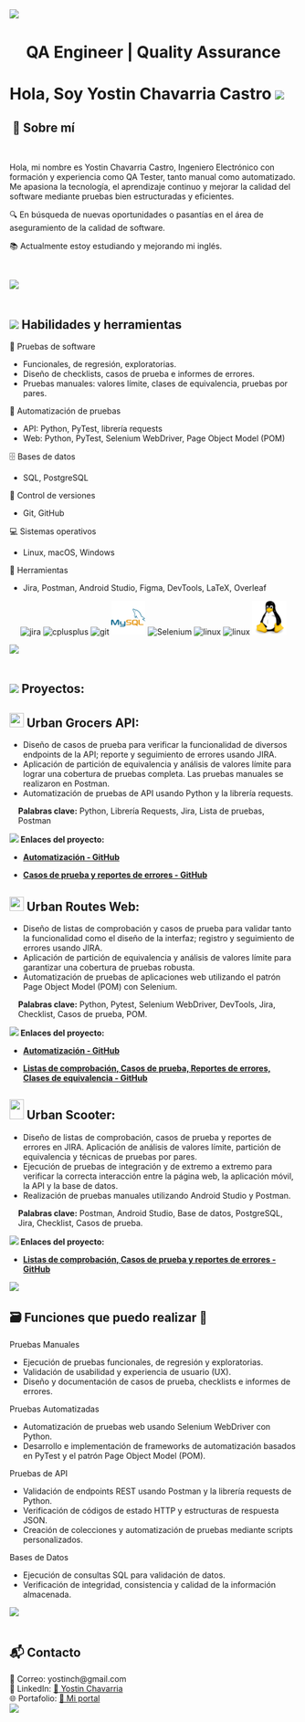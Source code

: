 <header> <link rel="stylesheet" type='text/css' href="https://cdn.jsdelivr.net/gh/devicons/devicon@latest/devicon.min.css" />

</header>

<body>
	<img src="https://user-images.githubusercontent.com/73097560/115834477-dbab4500-a447-11eb-908a-139a6edaec5c.gif">
	<h1 align="center">QA Engineer | Quality Assurance</b></h1>
 	<h1 align="left">Hola, Soy Yostin Chavarria Castro </b><img src="https://media.giphy.com/media/hvRJCLFzcasrR4ia7z/giphy.gif" width="35"></h1>
	
<!------------ Acerca de mi: ------------>
## <picture><img  width = 50px></picture> **📌 Sobre mí**
<br>
<div>
	<p>Hola, mi nombre es Yostin Chavarria Castro, Ingeniero Electrónico con formación y experiencia como QA Tester, tanto manual como automatizado. Me apasiona la tecnología, el aprendizaje continuo y mejorar la calidad del software mediante pruebas bien estructuradas y eficientes.</p>
	<p>🔍 En búsqueda de nuevas oportunidades o pasantías en el área de aseguramiento de la calidad de software.<p>
	<p>📚 Actualmente estoy estudiando y mejorando mi inglés.</p>
</div>
<br>

<img src="https://user-images.githubusercontent.com/73097560/115834477-dbab4500-a447-11eb-908a-139a6edaec5c.gif"><br><br>

<!------------ Skills and tools ------------>
## <img src="https://i.pinimg.com/originals/a6/8e/88/a68e88e5d3ecfb89ccec6859420e0514.gif" width ="25"><b> Habilidades y herramientas</b>

<p align="center">
		<p>🧪 Pruebas de software<p>
		<ul>
			<li>Funcionales, de regresión, exploratorias.</li>
			<li>Diseño de checklists, casos de prueba e informes de errores.</li>
			<li>Pruebas manuales: valores límite, clases de equivalencia, pruebas por pares.</li>
		</ul>
		<p>🤖 Automatización de pruebas<p>
		<ul>
			<li>API: Python, PyTest, librería requests</li>
			<li>Web: Python, PyTest, Selenium WebDriver, Page Object Model (POM)</li>
		</ul>
		<p>🗄️ Bases de datos<p>
		<ul>
			<li>SQL, PostgreSQL</li>
		</ul>
		<p>🔁 Control de versiones<p>
		<ul>
			<li>Git, GitHub</li>
		</ul>
		<p>💻 Sistemas operativos<p>
		<ul>
			<li>Linux, macOS, Windows</li>
		</ul>
		<p>🧰 Herramientas<p>
		<ul>
			<li>Jira, Postman, Android Studio, Figma, DevTools, LaTeX, Overleaf</li>
		</ul>
	<p align="center">
		<!-- JIRA -->
		<img src="https://cdn.jsdelivr.net/gh/devicons/devicon@latest/icons/jira/jira-original-wordmark.svg" alt="jira" width="60" height="60"/>
		<!-- Python -->
		<img src="https://cdn.jsdelivr.net/gh/devicons/devicon@latest/icons/python/python-original-wordmark.svg" alt="cplusplus" width="60" height="60"/>
		<!-- GIT -->
		<img src="https://cdn.jsdelivr.net/gh/devicons/devicon@latest/icons/git/git-plain-wordmark.svg" alt="git" width="60" height="60"/>
		<!--My SQL -->
		<img src="https://raw.githubusercontent.com/devicons/devicon/master/icons/mysql/mysql-original-wordmark.svg" alt="mysql" width="60" height="60"/>
		<!-- Selenium -->
		<img src="https://cdn.jsdelivr.net/gh/devicons/devicon@latest/icons/selenium/selenium-original.svg" alt="Selenium" width="60" height="60"/> 
		<!-- Android studio -->
		<img src="https://cdn.jsdelivr.net/gh/devicons/devicon@latest/icons/androidstudio/androidstudio-plain-wordmark.svg" alt="linux" width="60" height="90"/> 
		<!-- POSTMAN -->
		<img src="https://cdn.jsdelivr.net/gh/devicons/devicon@latest/icons/postman/postman-plain-wordmark.svg" alt="linux" width="80" height="120"/> 
		<!-- Linux -->
		<img src="https://raw.githubusercontent.com/devicons/devicon/master/icons/linux/linux-original.svg" alt="linux" width="60" height="60"/> 
	</p> 
  </p> 

<!------------ Proyectos: ------------>
<img src="https://user-images.githubusercontent.com/73097560/115834477-dbab4500-a447-11eb-908a-139a6edaec5c.gif"><br><br>
## <img src="https://i.pinimg.com/originals/4f/a1/7b/4fa17b3d6b97201675a404f72a0a15fe.gif" width ="25"><b> Proyectos: </b> 
 
<!------------ Proyecto API: ------------>
## <a href="https://github.com/yostin-chava/qa-project-Urban-Grocers-app-es"> <img src="https://e7.pngegg.com/pngimages/834/715/png-clipart-computer-icons-api-text-logo.png" width="25" height="25"/></a><b> Urban Grocers API: </b> 

<p align="center">
		<!-- API -->
		<ul>
			<li>Diseño de casos de prueba para verificar la funcionalidad de diversos endpoints de la API; reporte y seguimiento de errores usando JIRA.</li>
			<li>Aplicación de partición de equivalencia y análisis de valores límite para lograr una cobertura de pruebas completa. Las pruebas manuales se realizaron en Postman.</li>
			<li>Automatización de pruebas de API usando Python y la librería requests.</li>
		</ul>
  	<div>
  			<p style="margin-left: 15px;">
    				<b>Palabras clave:</b> Python, Librería Requests, Jira, Lista de pruebas, Postman
 			</p>
		</div>
  	<div>
			<img src="https://github.com/user-attachments/assets/00207009-2832-49e9-8944-83eaa1bda1fe" width ="25"><b> Enlaces del proyecto: 
				<ul>
				<a href="https://github.com/yostin-chava/qa-project-Urban-Grocers-app-es"><li><p>Automatización - GitHub</p></li></a>
				<a href="https://github.com/yostin-chava/Pruebas-manuales-postman-qa-project-Urban-Grocers-app-es"><li><p>Casos de prueba y reportes de errores - GitHub</p></li></a>
				</ul>
				</b>
		</div>
   </p>

<!------------ Proyecto WEB: ------------>

## <a href="https://github.com/yostin-chava/qa-project-Urban-Routes-es"> <img src="https://e7.pngegg.com/pngimages/285/477/png-clipart-web-development-web-design-internet-web-hosting-service-world-wide-web-logo-symmetry-thumbnail.png" width="25" height="25"/></a><b> Urban Routes Web: </b> 

<p align="center">
	<ul>
		<li>Diseño de listas de comprobación y casos de prueba para validar tanto la funcionalidad como el diseño de la interfaz; registro y seguimiento de errores usando JIRA.</li>
		<li>Aplicación de partición de equivalencia y análisis de valores límite para garantizar una cobertura de pruebas robusta.</li>
		<li>Automatización de pruebas de aplicaciones web utilizando el patrón Page Object Model (POM) con Selenium.</li>
	</ul>
  	<div>
  		<p style="margin-left: 15px;">
    			<b>Palabras clave:</b> Python, Pytest, Selenium WebDriver, DevTools, Jira, Checklist, Casos de prueba, POM.
 		</p>
	</div>
  	<div>
		<img src="https://github.com/user-attachments/assets/00207009-2832-49e9-8944-83eaa1bda1fe" width ="25"><b> Enlaces del proyecto: 
			<ul>
			<a href="https://github.com/yostin-chava/qa-project-Urban-Routes-es"><li><p>Automatización - GitHub</p></li></a>
			<a href="https://github.com/yostin-chava/Pruebas-manuales-qa-project-Urban-Routes-es"><li><p>Listas de comprobación, Casos de prueba, Reportes de errores, Clases de equivalencia - GitHub</p></li></a>
			</ul>
			</b>
	</div>
</p>

<!------------ Proyecto híbrido: ------------>

## <a href="https://github.com/yostin-chava/qa-project-Urban-Routes-es"> <img src="https://appmaster.io/api/_files/PqV7MuNwv89GrZvBd4LNNK/download/" width="25" height="35"/></a><b> Urban Scooter: </b> 

<p align="center">
	<ul>
		<li>Diseño de listas de comprobación, casos de prueba y reportes de errores en JIRA. Aplicación de análisis de valores límite, partición de equivalencia y técnicas de pruebas por pares.</li>
		<li>Ejecución de pruebas de integración y de extremo a extremo para verificar la correcta interacción entre la página web, la aplicación móvil, la API y la base de datos.</li>
		<li>Realización de pruebas manuales utilizando Android Studio y Postman.</li>
	</ul>
  	<div>
  		<p style="margin-left: 15px;">
    			<b>Palabras clave:</b> Postman, Android Studio, Base de datos, PostgreSQL, Jira, Checklist, Casos de prueba.
 		</p>
	</div>
  	<div>
		<img src="https://github.com/user-attachments/assets/00207009-2832-49e9-8944-83eaa1bda1fe" width ="25"><b> Enlaces del proyecto: 
			<ul>
			<a href="https://github.com/yostin-chava/Pruebas-manuales-qa-project-Urban-Scooter-end-2-end-testing"><li><p>Listas de comprobación, Casos de prueba y reportes de errores - GitHub</p></li></a>
			</ul>
			</b>
	</div>
</p>

<!--------------------------------- Funciones que puedo desempeñar ------------------------------------------->
<img src="https://user-images.githubusercontent.com/73097560/115834477-dbab4500-a447-11eb-908a-139a6edaec5c.gif"><br>

## <b>🗃️ Funciones que puedo realizar 🔌</b>

<p align="center">
		<p>Pruebas Manuales<p>
		<ul>
			<li>Ejecución de pruebas funcionales, de regresión y exploratorias.</li>
			<li>Validación de usabilidad y experiencia de usuario (UX).</li>
			<li>Diseño y documentación de casos de prueba, checklists e informes de errores.</li>
		</ul>
  		<p>Pruebas Automatizadas<p>
		<ul>
			<li>Automatización de pruebas web usando Selenium WebDriver con Python.</li>
			<li>Desarrollo e implementación de frameworks de automatización basados en PyTest y el patrón Page Object Model (POM).</li>
		</ul>
  		<p>Pruebas de API<p>
		<ul>
			<li>Validación de endpoints REST usando Postman y la librería requests de Python.</li>
			<li>Verificación de códigos de estado HTTP y estructuras de respuesta JSON.</li>
			<li>Creación de colecciones y automatización de pruebas mediante scripts personalizados.</li>
		</ul>
  		<p>Bases de Datos<p>
		<ul>
			<li>Ejecución de consultas SQL para validación de datos.</li>
			<li>Verificación de integridad, consistencia y calidad de la información almacenada.</li>
		</ul>

<!--------------------------------- Contacto ------------------------------------------->
<img src="https://user-images.githubusercontent.com/73097560/115834477-dbab4500-a447-11eb-908a-139a6edaec5c.gif"><br><br>
## <b> 📬 Contacto</b>

<div>
	<span>📧 Correo: yostinch@gmail.com</span>
	<br>
	<span>💼 LinkedIn: </span><a href="https://www.linkedin.com/in/yostin-chavarria/" target="_blank">🔗 Yostin Chavarria<a/>
	<br>
	<span>🌐 Portafolio: </span><a href="https://www.linkedin.com/in/yostin-chavarria/" target="_blank">🔗 Mi portal<a/>
</div>

<img src="https://user-images.githubusercontent.com/73097560/115834477-dbab4500-a447-11eb-908a-139a6edaec5c.gif">
</body>
